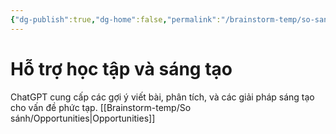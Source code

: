 ```yaml
---
{"dg-publish":true,"dg-home":false,"permalink":"/brainstorm-temp/so-sanh/ho-tro-hoc-tap-va-sang-tao/","dgPassFrontmatter":true,"noteIcon":"","updated":"2025-01-13T22:03:59.894+07:00"}
---
```


# Hỗ trợ học tập và sáng tạo

ChatGPT cung cấp các gợi ý viết bài, phân tích, và các giải pháp sáng tạo cho vấn đề phức tạp.
[[Brainstorm-temp/So sánh/Opportunities\|Opportunities]]